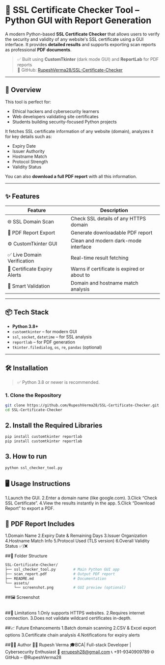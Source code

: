 # 🔐 SSL Certificate Checker Tool – Python GUI with Report Generation

A modern Python-based **SSL Certificate Checker** that allows users to verify the security and validity of any website's SSL certificate using a GUI interface. It provides **detailed results** and supports exporting scan reports as professional **PDF documents**.

> ✅ Built using **CustomTkinter** (dark mode GUI) and **ReportLab** for PDF reports  
> 🔗 GitHub: [RupeshVerma28/SSL-Certificate-Checker](https://github.com/RupeshVerma28/SSL-Certificate-Checker/tree/main)

---

## 🧭 Overview

This tool is perfect for:
- Ethical hackers and cybersecurity learners
- Web developers validating site certificates
- Students building security-focused Python projects

It fetches SSL certificate information of any website (domain), analyzes it for key details such as:
- Expiry Date
- Issuer Authority
- Hostname Match
- Protocol Strength
- Validity Status

You can also **download a full PDF report** with all this information.

---

## ✨ Features

| Feature                       | Description |
|------------------------------|-------------|
| 🌐 SSL Domain Scan            | Check SSL details of any HTTPS domain |
| 🧾 PDF Report Export          | Generate downloadable PDF report |
| ⚙️ CustomTkinter GUI          | Clean and modern dark-mode interface |
| ✅ Live Domain Verification   | Real-time result fetching |
| 📌 Certificate Expiry Alerts  | Warns if certificate is expired or about to |
| 🧠 Smart Validation           | Domain and hostname match analysis |

---

## 📦 Tech Stack

- **Python 3.8+**
- `customtkinter` – for modern GUI
- `ssl`, `socket`, `datetime` – for SSL analysis
- `reportlab` – for PDF generation
- `tkinter.filedialog`, `os`, `re`, `pandas` (optional)

---

## 🛠 Installation

> ✅ Python 3.8 or newer is recommended.

### 1. Clone the Repository

```bash
git clone https://github.com/RupeshVerma28/SSL-Certificate-Checker.git
cd SSL-Certificate-Checker
```
## 2. Install the Required Libraries 
```bash
pip install customtkinter reportlab
pip install customtkinter reportlab
```
## 3. How to run
```bash
python ssl_checker_tool.py
```
## 🖥️ Usage Instructions
1.Launch the GUI.
2.Enter a domain name (like google.com).
3.Click “Check SSL Certificate”.
4.View the results instantly in the app.
5.Click “Download Report” to export a PDF.

## 📄 PDF Report Includes
1.Domain Name
2.Expiry Date & Remaining Days
3.Issuer Organization
4.Hostname Match Info
5.Protocol Used (TLS version)
6.Overall Validity Status ✅/❌

##📂 Folder Structure
```graphql
SSL-Certificate-Checker/
├── ssl_checker_tool.py        # Main Python GUI app
├── scan_report.pdf            # Output PDF report
├── README.md                  # Documentation
└── assets/
    └── screenshot.png         # GUI preview (optional)
```

##🖼️ Screenshot
```![image](https://github.com/user-attachments/assets/d6823e67-d73f-44fa-b74b-d31423057568)
```


##🚧 Limitations
1.Only supports HTTPS websites.
2.Requires internet connection.
3.Does not validate wildcard certificates in-depth.

##📈 Future Enhancements
 1.Batch domain scanning
 2.CSV & Excel export options
 3.Certificate chain analysis
 4.Notifications for expiry alerts

##🙋‍♂️ Author
👨‍💻 Rupesh Verma 
🎓BCA| Full-stack Developer | Cybersecurity Enthusiast
📧 errupesh28@gmail.com
📞 +91-9340909789
🌐 GitHub – @RupeshVerma28

